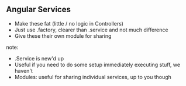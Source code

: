 ## Angular Services

- Make these fat (little / no logic in Controllers)
- Just use .factory, clearer than .service and not much difference
- Give these their own module for sharing

note:
- .Service is new'd up
- Useful if you need to do some setup immediately executing stuff, we haven't
- Modules: useful for sharing individual services, up to you though

